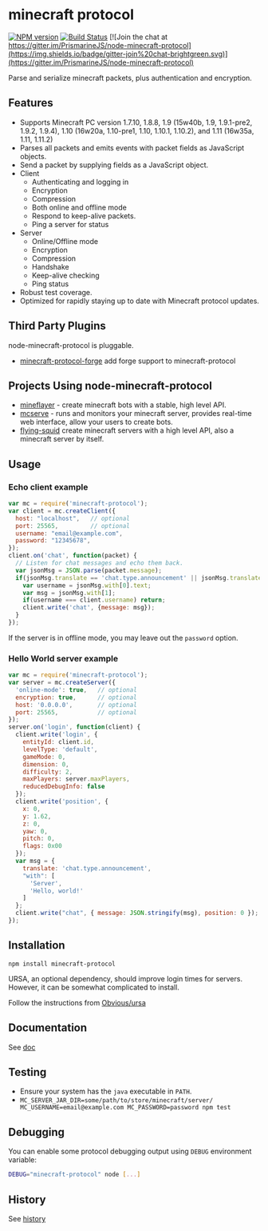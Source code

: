 # minecraft protocol
[![NPM version](https://img.shields.io/npm/v/minecraft-protocol.svg)](https://www.npmjs.com/package/minecraft-protocol)
[![Build Status](https://img.shields.io/circleci/project/PrismarineJS/node-minecraft-protocol/master.svg)](https://circleci.com/gh/PrismarineJS/node-minecraft-protocol)
[![Join the chat at https://gitter.im/PrismarineJS/node-minecraft-protocol](https://img.shields.io/badge/gitter-join%20chat-brightgreen.svg)](https://gitter.im/PrismarineJS/node-minecraft-protocol)

Parse and serialize minecraft packets, plus authentication and encryption.

## Features

 * Supports Minecraft PC version 1.7.10, 1.8.8, 1.9 (15w40b, 1.9, 1.9.1-pre2, 1.9.2, 1.9.4), 1.10 (16w20a, 1.10-pre1, 1.10, 1.10.1, 1.10.2), and 1.11 (16w35a, 1.11, 1.11.2)
 * Parses all packets and emits events with packet fields as JavaScript
   objects.
 * Send a packet by supplying fields as a JavaScript object.
 * Client
   - Authenticating and logging in
   - Encryption
   - Compression
   - Both online and offline mode
   - Respond to keep-alive packets.
   - Ping a server for status
 * Server
   - Online/Offline mode
   - Encryption
   - Compression
   - Handshake
   - Keep-alive checking
   - Ping status
 * Robust test coverage.
 * Optimized for rapidly staying up to date with Minecraft protocol updates.
 
## Third Party Plugins

node-minecraft-protocol is pluggable.

* [minecraft-protocol-forge](https://github.com/PrismarineJS/node-minecraft-protocol-forge) add forge support to minecraft-protocol

## Projects Using node-minecraft-protocol

 * [mineflayer](https://github.com/PrismarineJS/mineflayer/) - create minecraft
   bots with a stable, high level API.
 * [mcserve](https://github.com/andrewrk/mcserve) - runs and monitors your
   minecraft server, provides real-time web interface, allow your users to
   create bots.
 * [flying-squid](https://github.com/PrismarineJS/flying-squid) create minecraft
   servers with a high level API, also a minecraft server by itself.

## Usage

### Echo client example

```js
var mc = require('minecraft-protocol');
var client = mc.createClient({
  host: "localhost",   // optional
  port: 25565,         // optional
  username: "email@example.com",
  password: "12345678",
});
client.on('chat', function(packet) {
  // Listen for chat messages and echo them back.
  var jsonMsg = JSON.parse(packet.message);
  if(jsonMsg.translate == 'chat.type.announcement' || jsonMsg.translate == 'chat.type.text') {
    var username = jsonMsg.with[0].text;
    var msg = jsonMsg.with[1];
    if(username === client.username) return;
    client.write('chat', {message: msg});
  }
});
```

If the server is in offline mode, you may leave out the `password` option.

### Hello World server example

```js
var mc = require('minecraft-protocol');
var server = mc.createServer({
  'online-mode': true,   // optional
  encryption: true,      // optional
  host: '0.0.0.0',       // optional
  port: 25565,           // optional
});
server.on('login', function(client) {
  client.write('login', {
    entityId: client.id,
    levelType: 'default',
    gameMode: 0,
    dimension: 0,
    difficulty: 2,
    maxPlayers: server.maxPlayers,
    reducedDebugInfo: false
  });
  client.write('position', {
    x: 0,
    y: 1.62,
    z: 0,
    yaw: 0,
    pitch: 0,
    flags: 0x00
  });
  var msg = {
    translate: 'chat.type.announcement',
    "with": [
      'Server',
      'Hello, world!'
    ]
  };
  client.write("chat", { message: JSON.stringify(msg), position: 0 });
});
```

## Installation

`npm install minecraft-protocol`

URSA, an optional dependency, should improve login times
for servers. However, it can be somewhat complicated to install.

Follow the instructions from
[Obvious/ursa](https://github.com/quartzjer/ursa)

## Documentation

See [doc](doc/README.md)


## Testing

* Ensure your system has the `java` executable in `PATH`.
* `MC_SERVER_JAR_DIR=some/path/to/store/minecraft/server/ MC_USERNAME=email@example.com MC_PASSWORD=password npm test`

## Debugging

You can enable some protocol debugging output using `DEBUG` environment variable:

```bash
DEBUG="minecraft-protocol" node [...]
```

## History

See [history](HISTORY.md)
